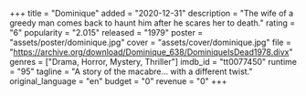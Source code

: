 +++
title = "Dominique"
added = "2020-12-31"
description = "The wife of a greedy man comes back to haunt him after he scares her to death."
rating = "6"
popularity = "2.015"
released = "1979"
poster = "assets/poster/dominique.jpg"
cover = "assets/cover/dominique.jpg"
file = "https://archive.org/download/Dominique_638/DominiqueIsDead1978.divx"
genres = ["Drama, Horror, Mystery, Thriller"]
imdb_id = "tt0077450"
runtime = "95"
tagline = "A story of the macabre... with a different twist."
original_language = "en"
budget = "0"
revenue = "0"
+++